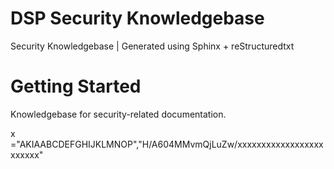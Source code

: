# DSP Security Knowledgebase 

Security Knowledgebase | Generated using Sphinx + reStructuredtxt

# Getting Started 

Knowledgebase for security-related documentation.


x ="AKIAABCDEFGHIJKLMNOP","H/A604MMvmQjLuZw/xxxxxxxxxxxxxxxxxxxxxxxx"

